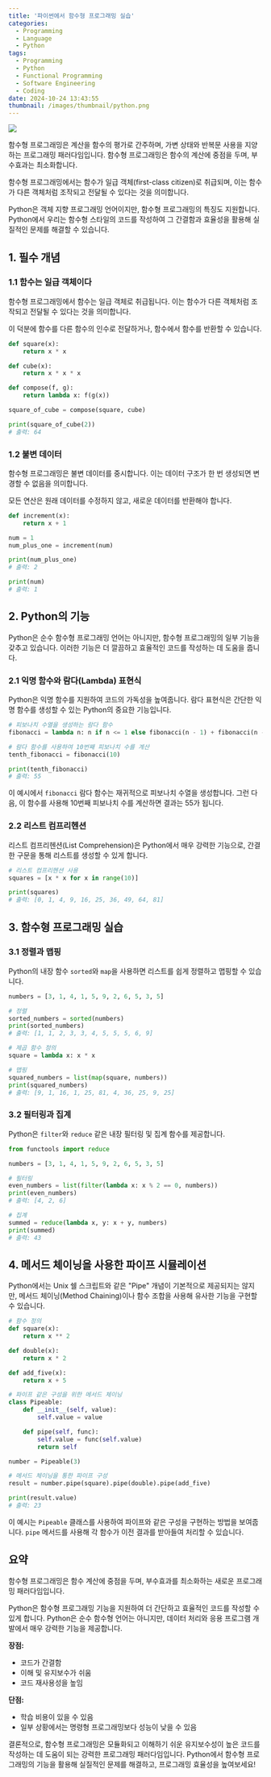 ```yaml
---
title: '파이썬에서 함수형 프로그래밍 실습'
categories:
  - Programming
  - Language
  - Python
tags:
  - Programming
  - Python
  - Functional Programming
  - Software Engineering
  - Coding
date: 2024-10-24 13:43:55
thumbnail: /images/thumbnail/python.png
---
```


![](/images/header/python-9.png)

함수형 프로그래밍은 계산을 함수의 평가로 간주하며, 가변 상태와 반복문 사용을 지양하는 프로그래밍 패러다임입니다. 함수형 프로그래밍은 함수의 계산에 중점을 두며, 부수효과는 최소화합니다.

함수형 프로그래밍에서는 함수가 일급 객체(first-class citizen)로 취급되며, 이는 함수가 다른 객체처럼 조작되고 전달될 수 있다는 것을 의미합니다.

Python은 객체 지향 프로그래밍 언어이지만, 함수형 프로그래밍의 특징도 지원합니다. Python에서 우리는 함수형 스타일의 코드를 작성하여 그 간결함과 효율성을 활용해 실질적인 문제를 해결할 수 있습니다.

## 1. 필수 개념

### 1.1 함수는 일급 객체이다

함수형 프로그래밍에서 함수는 일급 객체로 취급됩니다. 이는 함수가 다른 객체처럼 조작되고 전달될 수 있다는 것을 의미합니다.

이 덕분에 함수를 다른 함수의 인수로 전달하거나, 함수에서 함수를 반환할 수 있습니다.

```python
def square(x):
    return x * x

def cube(x):
    return x * x * x

def compose(f, g):
    return lambda x: f(g(x))

square_of_cube = compose(square, cube)

print(square_of_cube(2))
# 출력: 64
```

### 1.2 불변 데이터

함수형 프로그래밍은 불변 데이터를 중시합니다. 이는 데이터 구조가 한 번 생성되면 변경할 수 없음을 의미합니다.

모든 연산은 원래 데이터를 수정하지 않고, 새로운 데이터를 반환해야 합니다.

```python
def increment(x):
    return x + 1

num = 1
num_plus_one = increment(num)

print(num_plus_one)
# 출력: 2

print(num)
# 출력: 1
```

## 2. Python의 기능

Python은 순수 함수형 프로그래밍 언어는 아니지만, 함수형 프로그래밍의 일부 기능을 갖추고 있습니다. 이러한 기능은 더 깔끔하고 효율적인 코드를 작성하는 데 도움을 줍니다.

### 2.1 익명 함수와 람다(Lambda) 표현식

Python은 익명 함수를 지원하여 코드의 가독성을 높여줍니다. 람다 표현식은 간단한 익명 함수를 생성할 수 있는 Python의 중요한 기능입니다.

```python
# 피보나치 수열을 생성하는 람다 함수
fibonacci = lambda n: n if n <= 1 else fibonacci(n - 1) + fibonacci(n - 2)

# 람다 함수를 사용하여 10번째 피보나치 수를 계산
tenth_fibonacci = fibonacci(10)

print(tenth_fibonacci)
# 출력: 55
```

이 예시에서 `fibonacci` 람다 함수는 재귀적으로 피보나치 수열을 생성합니다. 그런 다음, 이 함수를 사용해 10번째 피보나치 수를 계산하면 결과는 55가 됩니다.

### 2.2 리스트 컴프리헨션

리스트 컴프리헨션(List Comprehension)은 Python에서 매우 강력한 기능으로, 간결한 구문을 통해 리스트를 생성할 수 있게 합니다.

```python
# 리스트 컴프리헨션 사용
squares = [x * x for x in range(10)]

print(squares)
# 출력: [0, 1, 4, 9, 16, 25, 36, 49, 64, 81]
```

## 3. 함수형 프로그래밍 실습

### 3.1 정렬과 맵핑

Python의 내장 함수 `sorted`와 `map`을 사용하면 리스트를 쉽게 정렬하고 맵핑할 수 있습니다.

```python
numbers = [3, 1, 4, 1, 5, 9, 2, 6, 5, 3, 5]

# 정렬
sorted_numbers = sorted(numbers)
print(sorted_numbers)
# 출력: [1, 1, 2, 3, 3, 4, 5, 5, 5, 6, 9]

# 제곱 함수 정의
square = lambda x: x * x

# 맵핑
squared_numbers = list(map(square, numbers))
print(squared_numbers)
# 출력: [9, 1, 16, 1, 25, 81, 4, 36, 25, 9, 25]
```

### 3.2 필터링과 집계

Python은 `filter`와 `reduce` 같은 내장 필터링 및 집계 함수를 제공합니다.

```python
from functools import reduce

numbers = [3, 1, 4, 1, 5, 9, 2, 6, 5, 3, 5]

# 필터링
even_numbers = list(filter(lambda x: x % 2 == 0, numbers))
print(even_numbers)
# 출력: [4, 2, 6]

# 집계
summed = reduce(lambda x, y: x + y, numbers)
print(summed)
# 출력: 43
```

## 4. 메서드 체이닝을 사용한 파이프 시뮬레이션

Python에서는 Unix 쉘 스크립트와 같은 "Pipe" 개념이 기본적으로 제공되지는 않지만, 메서드 체이닝(Method Chaining)이나 함수 조합을 사용해 유사한 기능을 구현할 수 있습니다.

```python
# 함수 정의
def square(x):
    return x ** 2

def double(x):
    return x * 2

def add_five(x):
    return x + 5

# 파이프 같은 구성을 위한 메서드 체이닝
class Pipeable:
    def __init__(self, value):
        self.value = value

    def pipe(self, func):
        self.value = func(self.value)
        return self

number = Pipeable(3)

# 메서드 체이닝을 통한 파이프 구성
result = number.pipe(square).pipe(double).pipe(add_five)

print(result.value)
# 출력: 23
```

이 예시는 `Pipeable` 클래스를 사용하여 파이프와 같은 구성을 구현하는 방법을 보여줍니다. `pipe` 메서드를 사용해 각 함수가 이전 결과를 받아들여 처리할 수 있습니다.

## 요약

함수형 프로그래밍은 함수 계산에 중점을 두며, 부수효과를 최소화하는 새로운 프로그래밍 패러다임입니다.

Python은 함수형 프로그래밍 기능을 지원하여 더 간단하고 효율적인 코드를 작성할 수 있게 합니다. Python은 순수 함수형 언어는 아니지만, 데이터 처리와 응용 프로그램 개발에서 매우 강력한 기능을 제공합니다.

**장점:**

- 코드가 간결함
- 이해 및 유지보수가 쉬움
- 코드 재사용성을 높임

**단점:**

- 학습 비용이 있을 수 있음
- 일부 상황에서는 명령형 프로그래밍보다 성능이 낮을 수 있음

결론적으로, 함수형 프로그래밍은 모듈화되고 이해하기 쉬운 유지보수성이 높은 코드를 작성하는 데 도움이 되는 강력한 프로그래밍 패러다임입니다. Python에서 함수형 프로그래밍의 기능을 활용해 실질적인 문제를 해결하고, 프로그래밍 효율성을 높여보세요!
